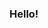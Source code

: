 ### Hello!
<!---
![Broyojo's GitHub stats](https://github-readme-stats.vercel.app/api?username=Broyojo&show_icons=true&count_private=true)
[![Top Langs](https://github-readme-stats.vercel.app/api/top-langs/?username=Broyojo&layout=compact&langs_count=10)](https://github.com/anuraghazra/github-readme-stats)
-->
